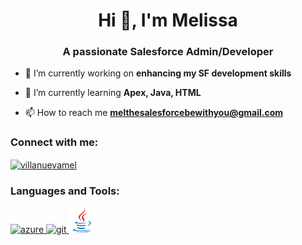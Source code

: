 <h1 align="center">Hi 👋, I'm Melissa</h1>
<h3 align="center">A passionate Salesforce Admin/Developer</h3>

- 🔭 I’m currently working on **enhancing my SF development skills**

- 🌱 I’m currently learning **Apex, Java, HTML**

- 📫 How to reach me **melthesalesforcebewithyou@gmail.com**

<h3 align="left">Connect with me:</h3>
<p align="left">
<a href="https://linkedin.com/in/villanuevamel" target="blank"><img align="center" src="https://raw.githubusercontent.com/rahuldkjain/github-profile-readme-generator/master/src/images/icons/Social/linked-in-alt.svg" alt="villanuevamel" height="30" width="40" /></a>
</p>

<h3 align="left">Languages and Tools:</h3>
<p align="left"> <a href="https://azure.microsoft.com/en-in/" target="_blank" rel="noreferrer"> <img src="https://www.vectorlogo.zone/logos/microsoft_azure/microsoft_azure-icon.svg" alt="azure" width="40" height="40"/> </a> <a href="https://git-scm.com/" target="_blank" rel="noreferrer"> <img src="https://www.vectorlogo.zone/logos/git-scm/git-scm-icon.svg" alt="git" width="40" height="40"/> </a> <a href="https://www.java.com" target="_blank" rel="noreferrer"> <img src="https://raw.githubusercontent.com/devicons/devicon/master/icons/java/java-original.svg" alt="java" width="40" height="40"/> </a> </p>
